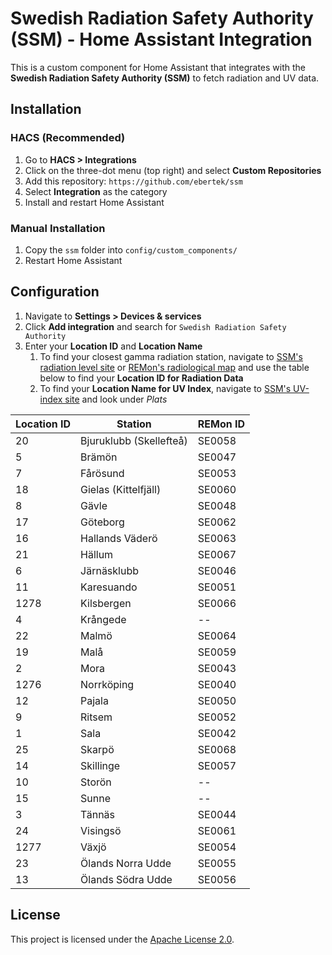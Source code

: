 # Swedish Radiation Safety Authority (SSM) - Home Assistant Integration

This is a custom component for Home Assistant that integrates with the **Swedish Radiation Safety Authority (SSM)** to fetch radiation and UV data.

## Installation
### HACS (Recommended)
1. Go to **HACS > Integrations**
2. Click on the three-dot menu (top right) and select **Custom Repositories**
3. Add this repository: `https://github.com/ebertek/ssm`
4. Select **Integration** as the category
5. Install and restart Home Assistant

### Manual Installation  
1. Copy the `ssm` folder into `config/custom_components/`
2. Restart Home Assistant

## Configuration
1. Navigate to **Settings > Devices & services**
2. Click **Add integration** and search for `Swedish Radiation Safety Authority`
3. Enter your **Location ID** and **Location Name**
    1. To find your closest gamma radiation station, navigate to [SSM's radiation level site](https://karttjanst.ssm.se/gammastationer) or [REMon's radiological map](https://remap.jrc.ec.europa.eu/Advanced.aspx) and use the table below to find your **Location ID for Radiation Data**
    2. To find your **Location Name for UV Index**, navigate to [SSM's UV-index site](https://www.stralsakerhetsmyndigheten.se/omraden/sol-och-solarier/uv-index/) and look under *Plats*

| Location ID |         Station         | REMon ID |
| ----------- | ----------------------- | -------- |
|          20 | Bjuruklubb (Skellefteå) |  SE0058  |
|           5 | Brämön                  |  SE0047  |
|           7 | Fårösund                |  SE0053  |
|          18 | Gielas (Kittelfjäll)    |  SE0060  |
|           8 | Gävle                   |  SE0048  |
|          17 | Göteborg                |  SE0062  |
|          16 | Hallands Väderö         |  SE0063  |
|          21 | Hällum                  |  SE0067  |
|           6 | Järnäsklubb             |  SE0046  |
|          11 | Karesuando              |  SE0051  |
|        1278 | Kilsbergen              |  SE0066  |
|           4 | Krångede                |    --    |
|          22 | Malmö                   |  SE0064  |
|          19 | Malå                    |  SE0059  |
|           2 | Mora                    |  SE0043  |
|        1276 | Norrköping              |  SE0040  |
|          12 | Pajala                  |  SE0050  |
|           9 | Ritsem                  |  SE0052  |
|           1 | Sala                    |  SE0042  |
|          25 | Skarpö                  |  SE0068  |
|          14 | Skillinge               |  SE0057  |
|          10 | Storön                  |    --    |
|          15 | Sunne                   |    --    |
|           3 | Tännäs                  |  SE0044  |
|          24 | Visingsö                |  SE0061  |
|        1277 | Växjö                   |  SE0054  |
|          23 | Ölands Norra Udde       |  SE0055  |
|          13 | Ölands Södra Udde       |  SE0056  |

## License
This project is licensed under the [Apache License 2.0](LICENSE).